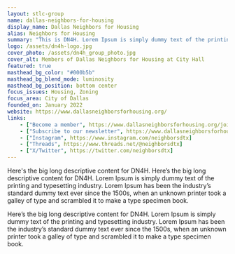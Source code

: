 ```yaml
---
layout: stlc-group
name: dallas-neighbors-for-housing
display_name: Dallas Neighbors for Housing
alias: Neighbors for Housing
summary: "This is DN4H. Lorem Ipsum is simply dummy text of the printing and typesetting industry. Lorem Ipsum has been the industry's standard dummy text ever since the 1500s, when an unknown printer took a galley of type and scrambled it to make a type specimen book."
logo: /assets/dn4h-logo.jpg
cover_photo: /assets/dn4h_group_photo.jpg
cover_alt: Members of Dallas Neighbors for Housing at City Hall
featured: true
masthead_bg_color: "#000b5b"
masthead_bg_blend_mode: luminosity
masthead_bg_position: bottom center
focus_issues: Housing, Zoning
focus_area: City of Dallas
founded_on: January 2022
website: https://www.dallasneighborsforhousing.org/
links:
    - ["Become a member", https://www.dallasneighborsforhousing.org/join]
    - ["Subscribe to our newsletter", https://www.dallasneighborsforhousing.org/home/subscribe-to-our-newsletter]
    - ["Instagram", https://www.instagram.com/neighborsdtx]
    - ["Threads", https://www.threads.net/@neighborsdtx]
    - ["X/Twitter", https://twitter.com/neighborsdtx]
---
```

Here's the big long descriptive content for DN4H. Here’s the big long descriptive content for DN4H. Lorem Ipsum is simply dummy text of the printing and typesetting industry. Lorem Ipsum has been the industry’s standard dummy text ever since the 1500s, when an unknown printer took a galley of type and scrambled it to make a type specimen book.

Here’s the big long descriptive content for DN4H. Lorem Ipsum is simply dummy text of the printing and typesetting industry. Lorem Ipsum has been the industry’s standard dummy text ever since the 1500s, when an unknown printer took a galley of type and scrambled it to make a type specimen book.
